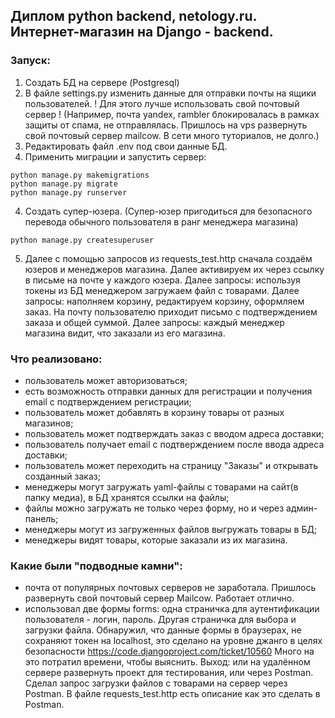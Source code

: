 ## Диплом python backend, netology.ru. Интернет-магазин на Django - backend.

### Запуск:
1. Создать БД на сервере (Postgresql)
2. В файле settings.py изменить данные для отправки почты на ящики пользователей. 
! Для этого лучше использовать свой почтовый сервер !
(Например, почта yandex, rambler блокировалась в рамках защиты от спама, не отправлялась. 
Пришлось на vps развернуть свой почтовый сервер mailcow. В сети много туториалов, не долго.)
3. Редактировать файл .env под свои данные БД.
4. Применить миграции и запустить сервер:
```shell
python manage.py makemigrations
python manage.py migrate
python manage.py runserver
```
4. Создать супер-юзера. 
(Супер-юзер пригодиться для безопасного перевода обычного пользователя в ранг менеджера магазина)
```shell
python manage.py createsuperuser
```
5. Далее с помощью запросов из requests_test.http сначала создаём юзеров и менеджеров магазина.
Далее активируем их через ссылку в письме на почте у каждого юзера.
Далее запросы: используя токены из БД менеджером загружаем файл с товарами.
Далее запросы: наполняем корзину, редактируем корзину, оформляем заказ. 
На почту пользователю приходит письмо с подтверждением заказа и общей суммой.
Далее запросы: каждый менеджер магазина видит, что заказали из его магазина.

### Что реализовано:
- пользователь может авторизоваться;
- есть возможность отправки данных для регистрации и получения email с подтверждением регистрации;
- пользователь может добавлять в корзину товары от разных магазинов;
- пользователь может подтверждать заказ с вводом адреса доставки;
- пользователь получает email с подтверждением после ввода адреса доставки;
- пользователь может переходить на страницу "Заказы" и открывать созданный заказ;
- менеджеры могут загружать yaml-файлы с товарами на сайт(в папку медиа), в БД хранятся ссылки на файлы;
- файлы можно загружать не только через форму, но и через админ-панель;
- менеджеры могут из загруженных файлов выгружать товары в БД;
- менеджеры видят товары, которые заказали из их магазина.

### Какие были "подводные камни":
- почта от популярных почтовых серверов не заработала. 
Пришлось развернуть свой почтовый сервер Mailcow. Работает отлично.
- использовал две формы forms: одна страничка для аутентификации пользователя - логин, пароль.
Другая страничка для выбора и загрузки файла. Обнаружил, что данные формы в браузерах, не сохраняют токен на localhost,
это сделано на уровне джанго в целях безопасности https://code.djangoproject.com/ticket/10560
Много на это потратил времени, чтобы выяснить. Выход: или на удалённом сервере развернуть проект для тестирования,
или через Postman. Сделал запрос загрузки файлов с товарами на сервер через Postman.
В файле requests_test.http есть описание как это сделать в Postman.